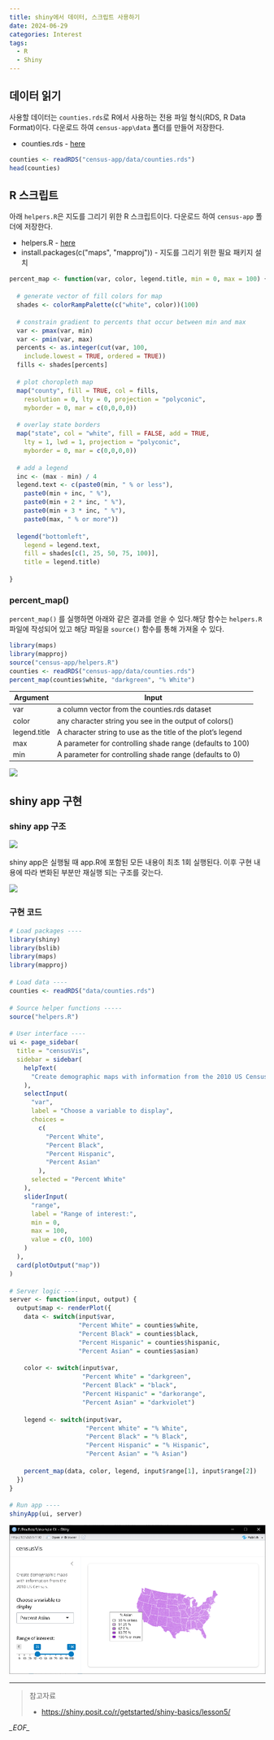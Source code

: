 ```yaml
---
title: shiny에서 데이터, 스크립트 사용하기
date: 2024-06-29
categories: Interest
tags:
  - R
  - Shiny
---
```

## 데이터 읽기

사용할 데이터는 `counties.rds`로 R에서 사용하는 전용 파일 형식(RDS, R Data Format)이다. 다운로드 하여 `census-app\data` 폴더를 만들어 저장한다.
- counties.rds - [here](https://shiny.posit.co/r/getstarted/shiny-basics/lesson5/census-app/data/counties.rds)

```r
counties <- readRDS("census-app/data/counties.rds")
head(counties)
```

## R 스크립트

아래 `helpers.R`은 지도를 그리기 위한 R 스크립트이다. 다운로드 하여 `census-app` 폴더에 저장한다.
- helpers.R - [here](https://shiny.posit.co/r/getstarted/shiny-basics/lesson5/census-app/helpers.R)
- install.packages(c("maps", "mapproj")) - 지도를 그리기 위한 필요 패키지 설치

```r
percent_map <- function(var, color, legend.title, min = 0, max = 100) {

  # generate vector of fill colors for map
  shades <- colorRampPalette(c("white", color))(100)

  # constrain gradient to percents that occur between min and max
  var <- pmax(var, min)
  var <- pmin(var, max)
  percents <- as.integer(cut(var, 100,
    include.lowest = TRUE, ordered = TRUE))
  fills <- shades[percents]

  # plot choropleth map
  map("county", fill = TRUE, col = fills,
    resolution = 0, lty = 0, projection = "polyconic",
    myborder = 0, mar = c(0,0,0,0))

  # overlay state borders
  map("state", col = "white", fill = FALSE, add = TRUE,
    lty = 1, lwd = 1, projection = "polyconic",
    myborder = 0, mar = c(0,0,0,0))

  # add a legend
  inc <- (max - min) / 4
  legend.text <- c(paste0(min, " % or less"),
    paste0(min + inc, " %"),
    paste0(min + 2 * inc, " %"),
    paste0(min + 3 * inc, " %"),
    paste0(max, " % or more"))

  legend("bottomleft",
    legend = legend.text,
    fill = shades[c(1, 25, 50, 75, 100)],
    title = legend.title)

}
```

### percent_map()

`percent_map()` 를 실행하면 아래와 같은 결과를 얻을 수 있다.해당 함수는 `helpers.R` 파일에 작성되어 있고 해당 파일을 `source()` 함수를 통해 가져올 수 있다.  

```r
library(maps)
library(mapproj)
source("census-app/helpers.R")
counties <- readRDS("census-app/data/counties.rds")
percent_map(counties$white, "darkgreen", "% White")
```
  
| Argument     | Input                                                       |
|--------------|-------------------------------------------------------------|
| var          | a column vector from the counties.rds dataset               |
| color        | any character string you see in the output of colors()      |
| legend.title | A character string to use as the title of the plot’s legend |
| max          | A parameter for controlling shade range (defaults to 100)   |
| min          | A parameter for controlling shade range (defaults to 0)     |
  
![](https://shiny.posit.co/r/getstarted/shiny-basics/lesson5/images/census4.png)

## shiny app 구현

### shiny app 구조

![](https://shiny.posit.co/r/getstarted/shiny-basics/lesson5/images/run-once.png)

shiny app은 실행될 때 app.R에 포함된 모든 내용이 최초 1회 실행된다. 이후 구현 내용에 따라 변화된 부분만 재실행 되는 구조를 갖는다.

![](https://shiny.posit.co/r/getstarted/shiny-basics/lesson5/images/run-many-times.png)

### 구현 코드

```r
# Load packages ----
library(shiny)
library(bslib)
library(maps)
library(mapproj)

# Load data ----
counties <- readRDS("data/counties.rds")

# Source helper functions -----
source("helpers.R")

# User interface ----
ui <- page_sidebar(
  title = "censusVis",
  sidebar = sidebar(
    helpText(
      "Create demographic maps with information from the 2010 US Census."
    ),
    selectInput(
      "var",
      label = "Choose a variable to display",
      choices =
        c(
          "Percent White",
          "Percent Black",
          "Percent Hispanic",
          "Percent Asian"
        ),
      selected = "Percent White"
    ),
    sliderInput(
      "range",
      label = "Range of interest:",
      min = 0,
      max = 100,
      value = c(0, 100)
    )
  ),
  card(plotOutput("map"))
)

# Server logic ----
server <- function(input, output) {
  output$map <- renderPlot({
    data <- switch(input$var,
                   "Percent White" = counties$white,
                   "Percent Black" = counties$black,
                   "Percent Hispanic" = counties$hispanic,
                   "Percent Asian" = counties$asian)
    
    color <- switch(input$var,
                    "Percent White" = "darkgreen",
                    "Percent Black" = "black",
                    "Percent Hispanic" = "darkorange",
                    "Percent Asian" = "darkviolet")
    
    legend <- switch(input$var,
                     "Percent White" = "% White",
                     "Percent Black" = "% Black",
                     "Percent Hispanic" = "% Hispanic",
                     "Percent Asian" = "% Asian")
    
    percent_map(data, color, legend, input$range[1], input$range[2])
  })
}

# Run app ----
shinyApp(ui, server)
```

![실행화면](/assets/images/Pasted%20image%2020240629133720.png)

---

> 참고자료
> - https://shiny.posit.co/r/getstarted/shiny-basics/lesson5/


_\_EOF\__
